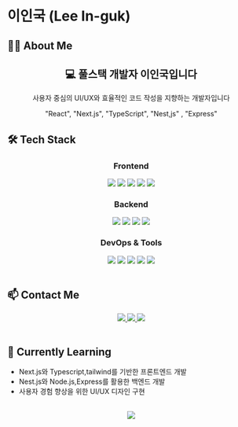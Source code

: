 # 이인국 (Lee In-guk)

## 🧑‍💻 About Me

<div align="center">
  <h2>💻 풀스택 개발자 이인국입니다</h2>
  <p>사용자 중심의 UI/UX와 효율적인 코드 작성을 지향하는 개발자입니다</p>
   <p>"React", "Next.js", "TypeScript", "Nest,js" , "Express"</p>
</div>

## 🛠️ Tech Stack

<div align="center">
  <h3>Frontend</h3>
  <img src="https://img.shields.io/badge/Next.js-000000?style=for-the-badge&logo=next.js&logoColor=white" />
   <img src="https://img.shields.io/badge/TypeScript-3178C6?style=for-the-badge&logo=typescript&logoColor=white" />
   <img src="https://img.shields.io/badge/React-61DAFB?style=for-the-badge&logo=react&logoColor=black" />
    <img src="https://img.shields.io/badge/JavaScript-F7DF1E?style=for-the-badge&logo=javascript&logoColor=black" />
    <img src="https://img.shields.io/badge/Tailwind_CSS-38B2AC?style=for-the-badge&logo=tailwind-css&logoColor=white" />
  
  <h3>Backend</h3>
    <img src="https://img.shields.io/badge/Nest.js-339933?style=for-the-badge&logo=node.js&logoColor=white" />
      <img src="https://img.shields.io/badge/Prisma-339933?style=for-the-badge&logo=node.js&logoColor=white" />
  <img src="https://img.shields.io/badge/Node.js-339933?style=for-the-badge&logo=node.js&logoColor=white" />
  <img src="https://img.shields.io/badge/Express-000000?style=for-the-badge&logo=express&logoColor=white" />
  
  <h3>DevOps & Tools</h3>
  <img src="https://img.shields.io/badge/Git-F05032?style=for-the-badge&logo=git&logoColor=white" />
  <img src="https://img.shields.io/badge/GitHub-181717?style=for-the-badge&logo=github&logoColor=white" />
  <img src="https://img.shields.io/badge/Figma-F24E1E?style=for-the-badge&logo=figma&logoColor=white" />
  <img src="https://img.shields.io/badge/VS_Code-007ACC?style=for-the-badge&logo=visual-studio-code&logoColor=white" />
  <img src="https://img.shields.io/badge/Vercel-000000?style=for-the-badge&logo=vercel&logoColor=white" />
</div>

<br>

## 📫 Contact Me

<div align="center">
  <a href="mailto:dlsrnr403@gmail.com">
    <img src="https://img.shields.io/badge/Email-D14836?style=for-the-badge&logo=gmail&logoColor=white" />
  </a>
  <a href="https://velog.io/@96_inggu">
    <img src="https://img.shields.io/badge/Velog-20C997?style=for-the-badge&logo=velog&logoColor=white" />
  </a>
  <a href="https://github.com/inggu96">
    <img src="https://img.shields.io/badge/GitHub-181717?style=for-the-badge&logo=github&logoColor=white" />
  </a>
</div>

<br>

## 🌱 Currently Learning
- Next.js와 Typescript,tailwind를 기반한 프론트엔드 개발
- Nest.js와 Node.js,Express를 활용한 백엔드 개발
- 사용자 경험 향상을 위한 UI/UX 디자인 구현

<br>

<div align="center">
  <img src="https://capsule-render.vercel.app/api?type=waving&color=auto&height=150&section=footer" />
</div>
